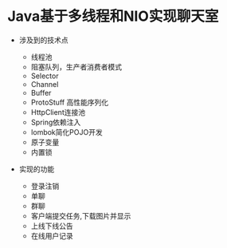 # Java基于多线程和NIO实现聊天室

- 涉及到的技术点
   - 线程池
   - 阻塞队列，生产者消费者模式
   - Selector
   - Channel
   - Buffer
   - ProtoStuff 高性能序列化
   - HttpClient连接池
   - Spring依赖注入
   - lombok简化POJO开发
   - 原子变量
   - 内置锁
   
- 实现的功能
   - 登录注销
   - 单聊
   - 群聊
   - 客户端提交任务,下载图片并显示
   - 上线下线公告
   - 在线用户记录